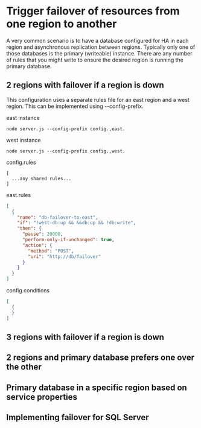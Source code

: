 # Trigger failover of resources from one region to another

A very common scenario is to have a database configured for HA in each region and asynchronous replication between regions. Typically only one of those databases is the primary (writeable) instance. There are any number of rules that you might write to ensure the desired region is running the primary database.

## 2 regions with failover if a region is down

This configuration uses a separate rules file for an east region and a west region. This can be implemented using --config-prefix.

east instance

```
node server.js --config-prefix config.,east.
```

west instance

```
node server.js --config-prefix config.,west.
```

config.rules
```
[
  ...any shared rules...
]
```

east.rules

```json
[
  {
    "name": "db-failover-to-east",
    "if": "!west-db:up && &&db:up && !db:write",
    "then": {
      "pause": 20000,
      "perform-only-if-unchanged": true,
      "action": {
        "method": "POST",
        "uri": "http://db/failover"
      }
    }
  }
]
```

config.conditions

```json
[
  {
  }
]
```

## 3 regions with failover if a region is down

## 2 regions and primary database prefers one over the other

## Primary database in a specific region based on service properties

## Implementing failover for SQL Server
